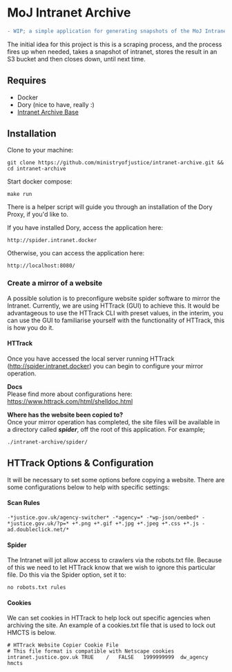 # MoJ Intranet Archive

```diff
- WIP; a simple application for generating snapshots of the MoJ Intranet 
```

The initial idea for this project is this is a scraping process, and the process fires up when needed, takes a snapshot of intranet, stores the result in an S3 bucket and then closes down, until next time.

## Requires

- Docker
- Dory (nice to have, really :)
- [Intranet Archive Base](https://hub.docker.com/repository/docker/ministryofjustice/intranet-archive-base) 

## Installation

Clone to your machine:

```
git clone https://github.com/ministryofjustice/intranet-archive.git && cd intranet-archive
```

Start docker compose:

```
make run
```
There is a helper script will guide you through an installation of the Dory Proxy, if you'd like to. 

If you have installed Dory, access the application here:

```
http://spider.intranet.docker
```

Otherwise, you can access the application here:

```
http://localhost:8080/
```

### Create a mirror of a website
A possible solution is to preconfigure website spider software to mirror the Intranet. Currently, we are using HTTrack (GUI) to achieve this. It would be advantageous to use the HTTrack CLI with preset values, in the interim, you can use the GUI to familiarise yourself with the functionality of HTTrack, this is how you do it.

#### HTTrack
Once you have accessed the local server running HTTrack (http://spider.intranet.docker) you can begin to configure your mirror operation.

**Docs**<br>
Please find more about configurations here: https://www.httrack.com/html/shelldoc.html

**Where has the website been copied to?**<br>
Once your mirror operation has completed, the site files will be available in a directory called ***spider***, off the root of this application. For example;

```
./intranet-archive/spider/
``` 

## HTTrack Options & Configuration

It will be necessary to set some options before copying a website. There are some configurations below to help with specific settings:

#### Scan Rules

```
-*justice.gov.uk/agency-switcher* -*agency=* -*wp-json/oembed* -*justice.gov.uk/?p=* +*.png +*.gif +*.jpg +*.jpeg +*.css +*.js -ad.doubleclick.net/*
```
#### Spider

The Intranet will jot allow access to crawlers via the robots.txt file. Because of this we need to let HTTrack know that we wish to ignore this particular file. Do this via the Spider option, set it to:
```
no robots.txt rules
```

#### Cookies

We can set cookies in HTTrack to help lock out specific agencies when archiving the site. An example of a cookies.txt file that is used to lock out HMCTS is below.

```
# HTTrack Website Copier Cookie File
# This file format is compatible with Netscape cookies
intranet.justice.gov.uk	TRUE	/	FALSE	1999999999	dw_agency	hmcts
```


